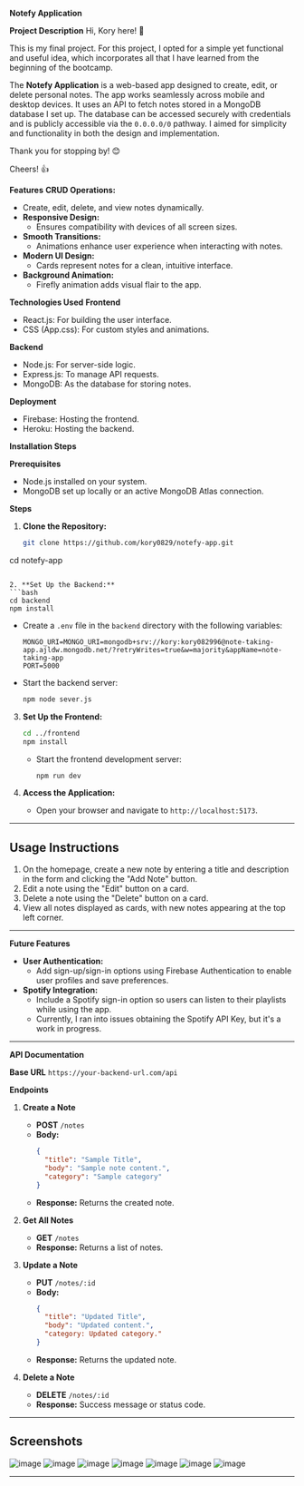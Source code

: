 **Notefy Application**

**Project Description**
Hi, Kory here! 👋

This is my final project. For this project, I opted for a simple yet functional and useful idea, which incorporates all that I have learned from the beginning of the bootcamp. 

The **Notefy Application** is a web-based app designed to create, edit, or delete personal notes. The app works seamlessly across mobile and desktop devices. It uses an API to fetch notes stored in a MongoDB database I set up. The database can be accessed securely with credentials and is publicly accessible via the `0.0.0.0/0` pathway. I aimed for simplicity and functionality in both the design and implementation.

Thank you for stopping by! 😊

Cheers! 👍


**Features**
**CRUD Operations:** 
  - Create, edit, delete, and view notes dynamically.
- **Responsive Design:** 
  - Ensures compatibility with devices of all screen sizes.
- **Smooth Transitions:** 
  - Animations enhance user experience when interacting with notes.
- **Modern UI Design:** 
  - Cards represent notes for a clean, intuitive interface.
- **Background Animation:** 
  - Firefly animation adds visual flair to the app.


**Technologies Used**
**Frontend**
- React.js: For building the user interface.
- CSS (App.css): For custom styles and animations.

**Backend**
- Node.js: For server-side logic.
- Express.js: To manage API requests.
- MongoDB: As the database for storing notes.

**Deployment**
- Firebase: Hosting the frontend.
- Heroku: Hosting the backend.

**Installation Steps**

**Prerequisites**
- Node.js installed on your system.
- MongoDB set up locally or an active MongoDB Atlas connection.

**Steps**
1. **Clone the Repository:**
   ```bash
   git clone https://github.com/kory0829/notefy-app.git
cd notefy-app
   ```

2. **Set Up the Backend:**
   ```bash
   cd backend
   npm install
   ```
   - Create a `.env` file in the `backend` directory with the following variables:
     ```
     MONGO_URI=MONGO_URI=mongodb+srv://kory:kory082996@note-taking-app.ajldw.mongodb.net/?retryWrites=true&w=majority&appName=note-taking-app
     PORT=5000
     ```
   - Start the backend server:
     ```bash
     npm node sever.js
     ```

3. **Set Up the Frontend:**
   ```bash
   cd ../frontend
   npm install
   ```
   - Start the frontend development server:
     ```bash
     npm run dev
     ```

4. **Access the Application:**
   - Open your browser and navigate to `http://localhost:5173`.

---

## **Usage Instructions**
1. On the homepage, create a new note by entering a title and description in the form and clicking the "Add Note" button.
2. Edit a note using the "Edit" button on a card.
3. Delete a note using the "Delete" button on a card.
4. View all notes displayed as cards, with new notes appearing at the top left corner.

---

**Future Features**
- **User Authentication:** 
  - Add sign-up/sign-in options using Firebase Authentication to enable user profiles and save preferences.
- **Spotify Integration:** 
  - Include a Spotify sign-in option so users can listen to their playlists while using the app. 
  - Currently, I ran into issues obtaining the Spotify API Key, but it's a work in progress.

---

**API Documentation**

**Base URL**
`https://your-backend-url.com/api`

**Endpoints**
1. **Create a Note**
   - **POST** `/notes`
   - **Body:**
     ```json
     {
       "title": "Sample Title",
       "body": "Sample note content.",
       "category": "Sample category"
     }
     ```
   - **Response:** Returns the created note.

2. **Get All Notes**
   - **GET** `/notes`
   - **Response:** Returns a list of notes.

3. **Update a Note**
   - **PUT** `/notes/:id`
   - **Body:**
     ```json
     {
       "title": "Updated Title",
       "body": "Updated content.",
       "category: Updated category."
     }
     ```
   - **Response:** Returns the updated note.

4. **Delete a Note**
   - **DELETE** `/notes/:id`
   - **Response:** Success message or status code.

---

## **Screenshots**

![image](https://github.com/user-attachments/assets/04815910-3793-44b7-86b5-22a30d8a37e5)
![image](https://github.com/user-attachments/assets/a14f9b7d-bc79-42ad-8222-59bfc6e2f23d)
![image](https://github.com/user-attachments/assets/6dbf9e09-989a-4d27-8fb8-48c85ebc34c2)
![image](https://github.com/user-attachments/assets/f5857202-3614-4281-b41c-d68a3c7b4b88)
![image](https://github.com/user-attachments/assets/3ded04ee-2aaa-4bfc-af83-13c330703289)
![image](https://github.com/user-attachments/assets/e4c47efe-8e2f-4421-8fb0-9b6034c41766)
![image](https://github.com/user-attachments/assets/e7dc4099-d9bb-405e-936b-4af936ca76dc)


---

